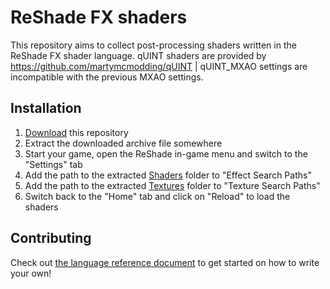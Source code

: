ReShade FX shaders
==================

This repository aims to collect post-processing shaders written in the ReShade FX shader language.
qUINT shaders are provided by https://github.com/martymcmodding/qUINT | qUINT_MXAO settings are incompatible with the previous MXAO settings.


Installation
------------

1. [Download](https://github.com/crosire/reshade-shaders/archive/master.zip) this repository
2. Extract the downloaded archive file somewhere
3. Start your game, open the ReShade in-game menu and switch to the "Settings" tab
4. Add the path to the extracted [Shaders](/Shaders) folder to "Effect Search Paths"
5. Add the path to the extracted [Textures](/Textures) folder to "Texture Search Paths"
6. Switch back to the "Home" tab and click on "Reload" to load the shaders

Contributing
------------

Check out [the language reference document](REFERENCE.md) to get started on how to write your own!
